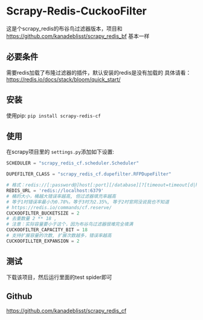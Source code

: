 # Scrapy-Redis-CuckooFilter

这是个scrapy_redis的布谷鸟过滤器版本，项目和 https://github.com/kanadeblisst/scrapy_redis_bf 基本一样

## 必要条件

需要redis加载了布隆过滤器的插件，默认安装的redis是没有加载的
具体请看：https://redis.io/docs/stack/bloom/quick_start/


## 安装

使用pip: `pip install scrapy-redis-cf`

## 使用

在scrapy项目里的 `settings.py`添加如下设置:

```python
SCHEDULER = "scrapy_redis_cf.scheduler.Scheduler"

DUPEFILTER_CLASS = "scrapy_redis_cf.dupefilter.RFPDupeFilter"

# 格式：redis://[:password@]host[:port][/database][?[timeout=timeout[d|h|m|s|ms|us|ns]][&database=database]]
REDIS_URL = 'redis://localhost:6379'
# 桶的大小，桶越大错误率越高, 但过滤器填充率越高
# 等于1时错误率最小为0.78%，等于3时为2.35%, 等于2时官网没说我也不知道
# https://redis.io/commands/cf.reserve/
CUCKOOFILTER_BUCKETSIZE = 2
# 去重数量 2 ** 18 , 
# 注意：实际容量要小于这个，因为布谷鸟过滤器很难完全填满
CUCKOOFILTER_CAPACITY_BIT = 18 
# 支持扩展容量的次数, 扩展次数越多，错误率越高
CUCKOOFILLTER_EXPANSION = 2

```

## 测试

下载该项目，然后运行里面的test spider即可

## Github

https://github.com/kanadeblisst/scrapy_redis_cf

